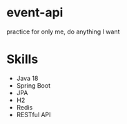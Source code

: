 # event-api
practice for only me, do anything I want

# Skills
- Java 18
- Spring Boot
- JPA
- H2
- Redis
- RESTful API

